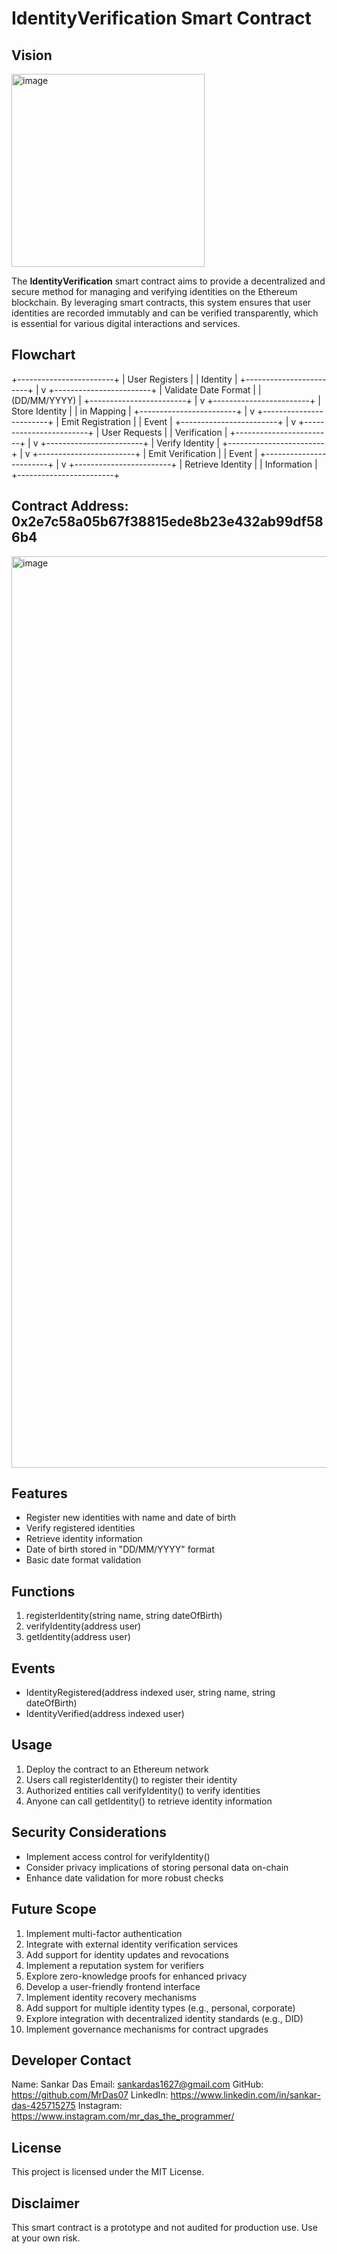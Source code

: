 # IdentityVerification Smart Contract

## Vision
<img width="309" alt="image" src="https://github.com/user-attachments/assets/604d7994-56a8-4544-b268-13a848fa43d1">


The **IdentityVerification** smart contract aims to provide a decentralized and secure method for managing and verifying identities on the Ethereum blockchain. By leveraging smart contracts, this system ensures that user identities are recorded immutably and can be verified transparently, which is essential for various digital interactions and services.

## Flowchart

+------------------------+
|  User Registers        |
|  Identity              |
+------------------------+
            |
            v
+------------------------+
|  Validate Date Format  |
|  (DD/MM/YYYY)          |
+------------------------+
            |
            v
+------------------------+
|  Store Identity        |
|  in Mapping            |
+------------------------+
            |
            v
+------------------------+
|  Emit Registration     |
|  Event                 |
+------------------------+
            |
            v
+------------------------+
|  User Requests         |
|  Verification          |
+------------------------+
            |
            v
+------------------------+
|  Verify Identity       |
+------------------------+
            |
            v
+------------------------+
|  Emit Verification     |
|  Event                 |
+------------------------+
            |
            v
+------------------------+
|  Retrieve Identity     |
|  Information           |
+------------------------+
## Contract Address: 0x2e7c58a05b67f38815ede8b23e432ab99df586b4
<img width="1458" alt="image" src="https://github.com/user-attachments/assets/69752f1c-6746-44cf-b594-e12b48e324bf">



## Features
- Register new identities with name and date of birth
- Verify registered identities
- Retrieve identity information
- Date of birth stored in "DD/MM/YYYY" format
- Basic date format validation

## Functions
1. registerIdentity(string name, string dateOfBirth)
2. verifyIdentity(address user)
3. getIdentity(address user)

## Events
- IdentityRegistered(address indexed user, string name, string dateOfBirth)
- IdentityVerified(address indexed user)

## Usage
1. Deploy the contract to an Ethereum network
2. Users call registerIdentity() to register their identity
3. Authorized entities call verifyIdentity() to verify identities
4. Anyone can call getIdentity() to retrieve identity information

## Security Considerations
- Implement access control for verifyIdentity()
- Consider privacy implications of storing personal data on-chain
- Enhance date validation for more robust checks

## Future Scope
1. Implement multi-factor authentication
2. Integrate with external identity verification services
3. Add support for identity updates and revocations
4. Implement a reputation system for verifiers
5. Explore zero-knowledge proofs for enhanced privacy
6. Develop a user-friendly frontend interface
7. Implement identity recovery mechanisms
8. Add support for multiple identity types (e.g., personal, corporate)
9. Explore integration with decentralized identity standards (e.g., DID)
10. Implement governance mechanisms for contract upgrades

## Developer Contact
Name: Sankar Das
Email: sankardas1627@gmail.com
GitHub: https://github.com/MrDas07
LinkedIn: https://www.linkedin.com/in/sankar-das-425715275
Instagram: https://www.instagram.com/mr_das_the_programmer/

## License
This project is licensed under the MIT License.

## Disclaimer
This smart contract is a prototype and not audited for production use. Use at your own risk.
